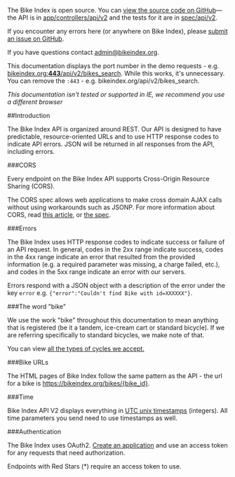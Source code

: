 The Bike Index is open source. You can [view the source code on GitHub](https://github.com/bikeindex/bike_index)&mdash;the API is in [app/controllers/api/v2](https://github.com/bikeindex/bike_index/tree/main/app/controllers/api/v2) and the tests for it are in [spec/api/v2](https://github.com/bikeindex/bike_index/tree/main/spec/api/v2).

If you encounter any errors here (or anywhere on Bike Index), please [submit an issue on GitHub](https://github.com/bikeindex/bike_index/issues/new).

If you have questions contact [admin@bikeindex.org](mailto:admin@bikeindex.org").

This documentation displays the port number in the demo requests - e.g. [bikeindex.org:**443**/api/v2/bikes_search](https://bikeindex.org/api/v2/bikes_search). While this works, it's unnecessary. You can remove the `:443` - e.g. bikeindex.org/api/v2/bikes_search.

*This documentation isn't tested or supported in IE, we recommend you use a different browser*


<a class="ref" id="ref_introduction">

##Introduction

The Bike Index API is organized around REST. Our API is designed to have predictable, resource-oriented URLs and to use HTTP response codes to indicate API errors. JSON will be returned in all responses from the API, including errors.

<a class="ref" id="ref_cors">

###CORS

Every endpoint on the Bike Index API supports Cross-Origin Resource Sharing (CORS).

The CORS spec allows web applications to make cross domain AJAX calls without using workarounds such as JSONP. For more information about CORS, read [this article](http://www.nczonline.net/blog/2010/05/25/cross-domain-ajax-with-cross-origin-resource-sharing/), or [the spec](http://www.w3.org/TR/access-control/#simple-cross-origin-request-and-actual-r").

<a class="ref" id="ref_errors">

###Errors

The Bike Index uses HTTP response codes to indicate success or failure of an API request. In general, codes in the 2xx range indicate success, codes in the 4xx range indicate an error that resulted from the provided information (e.g. a required parameter was missing, a charge failed, etc.), and codes in the 5xx range indicate an error with our servers.

Errors respond with a JSON object with a description of the error under the key `error` e.g. `{"error":"Couldn't find Bike with id=XXXXXX"}`.


<a class="ref" id="ref_the_word_bike">

###The word "bike"

We use the work "bike" throughout this documentation to mean anything that is registered (be it a tandem, ice-cream cart or standard bicycle). If we are referring specifically to standard bicycles, we make note of that.

You can view <a href="#selections_GET_version_selections_cycle_types_format_get_2" class="scroll-link">all the types of cycles we accept.</a>


<a class="ref" id="ref_bike_urls">

###Bike URLs

The HTML pages of Bike Index follow the same pattern as the API - the url for a bike is https://bikeindex.org/bikes/{bike_id}.


<a class="ref" id="ref_time">

###Time

Bike Index API V2 displays everything in <a href="https://en.wikipedia.org/wiki/Unix_time" target="_blank">UTC unix timestamps</a> (integers). All time parameters you send need to use timestamps as well.

<a class="ref" id="ref_authentication">

###Authentication

The Bike Index uses OAuth2. <a href="#applications_list" class="scroll-link">Create an application</a> and use an access token for any requests that need authorization.

Endpoints with Red Stars (<span class="accstr">*</span>) require an access token to use.

<!-- <img alt="example of a protected endpoint" src="updated/documentation/protected_endpoint.png" class="protected-endpoint-img"> -->

